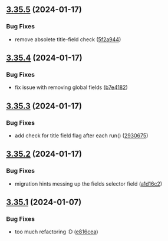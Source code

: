 ## [3.35.5](https://github.com/baumrock/RockMigrations/compare/v3.35.4...v3.35.5) (2024-01-17)


### Bug Fixes

* remove absolete title-field check ([5f2a944](https://github.com/baumrock/RockMigrations/commit/5f2a9445643b09bd4a03da3c76269fb43f050365))

## [3.35.4](https://github.com/baumrock/RockMigrations/compare/v3.35.3...v3.35.4) (2024-01-17)


### Bug Fixes

* fix issue with removing global fields ([b7e4182](https://github.com/baumrock/RockMigrations/commit/b7e418249137a7b7d588ceabf426bb59a0a10332))

## [3.35.3](https://github.com/baumrock/RockMigrations/compare/v3.35.2...v3.35.3) (2024-01-17)


### Bug Fixes

* add check for title field flag after each run() ([2930675](https://github.com/baumrock/RockMigrations/commit/293067549744e6229ab9ad5e838690a90957e30d))

## [3.35.2](https://github.com/baumrock/RockMigrations/compare/v3.35.1...v3.35.2) (2024-01-17)


### Bug Fixes

* migration hints messing up the fields selector field ([a1d16c2](https://github.com/baumrock/RockMigrations/commit/a1d16c285a25ab4c10f60774a26a02d367aef02f))

## [3.35.1](https://github.com/baumrock/RockMigrations/compare/v3.35.0...v3.35.1) (2024-01-07)


### Bug Fixes

* too much refactoring :D ([e816cea](https://github.com/baumrock/RockMigrations/commit/e816cea53a02eb7f14e321a8dd2ba6219c421261))

